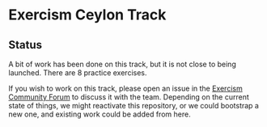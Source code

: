 # Exercism Ceylon Track

## Status

A bit of work has been done on this track, but it is not close to being launched.
There are 8 practice exercises.

If you wish to work on this track, please open an issue in the [Exercism Community Forum](https://forum.exercism.org/c/exercism/building-exercism/125) to discuss it with the team.
Depending on the current state of things, we might reactivate this repository, or we could bootstrap a new one, and existing work could be added from here.
